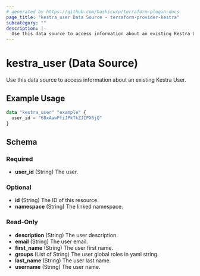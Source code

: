 ```yaml
---
# generated by https://github.com/hashicorp/terraform-plugin-docs
page_title: "kestra_user Data Source - terraform-provider-kestra"
subcategory: ""
description: |-
  Use this data source to access information about an existing Kestra User.
---
```


# kestra_user (Data Source)

Use this data source to access information about an existing Kestra User.

## Example Usage

```terraform
data "kestra_user" "example" {
  user_id = "68xAawPfiJPkTkZJIPX6jQ"
}
```

<!-- schema generated by tfplugindocs -->
## Schema

### Required

- **user_id** (String) The user.

### Optional

- **id** (String) The ID of this resource.
- **namespace** (String) The linked namespace.

### Read-Only

- **description** (String) The user description.
- **email** (String) The user email.
- **first_name** (String) The user first name.
- **groups** (List of String) The user global roles in yaml string.
- **last_name** (String) The user last name.
- **username** (String) The user name.



